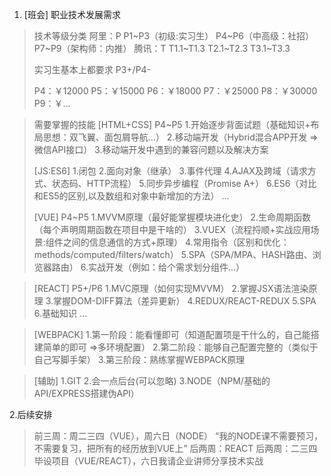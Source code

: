 1. [班会] 职业技术发展需求
> 技术等级分类
> 阿里：P  P1~P3（初级:实习生）  P4~P6（中高级：社招）  P7~P9（架构师：内推）
> 腾讯：T  T1.1~T1.3           T2.1~T2.3           T3.1~T3.3
>
> 实习生基本上都要求 P3+/P4-
>
> P4：￥12000
> P5：￥15000
> P6：￥18000
> P7：￥25000
> P8：￥30000
> P9：￥...


> 需要掌握的技能
> [HTML+CSS] P4~P5
>  1.开始逐步背面试题（基础知识+布局思想：双飞翼、面包屑导航...）
>  2.移动端开发（Hybrid混合APP开发 =>微信API接口）
>  3.移动端开发中遇到的兼容问题以及解决方案
>
> [JS:ES6]
>  1.闭包
>  2.面向对象（继承）
>  3.事件代理
>  4.AJAX及跨域（请求方式、状态码、HTTP流程）
>  5.同步异步编程（Promise A+）
>  6.ES6（对比和ES5的区别,以及数组和对象中新增加的方法）
>  ...
>
> [VUE] P4~P5
>  1.MVVM原理（最好能掌握模块进化史）
>  2.生命周期函数（每个声明周期函数在项目中是干啥的）
>  3.VUEX（流程捋顺+实战应用场景:组件之间的信息通信的方式+原理）
>  4.常用指令（区别和优化：methods/computed/filters/watch）
>  5.SPA（SPA/MPA、HASH路由、浏览器路由）
>  6.实战开发（例如：给个需求划分组件...）

> [REACT] P5+/P6
>  1.MVC原理（如何实现MVVM）
>  2.掌握JSX语法渲染原理
>  3.掌握DOM-DIFF算法（差异更新）
>  4.REDUX/REACT-REDUX
>  5.SPA
>  6.基础知识
>  ...

> [WEBPACK]
>  1.第一阶段：能看懂即可（知道配置项是干什么的，自己能搭建简单的即可 =>多环境配置）
>  2.第二阶段：能够自己配置完整的（类似于自己写脚手架）
>  3.第三阶段：熟练掌握WEBPACK原理

> [辅助]
>  1.GIT
>  2.会一点后台(可以忽略)
>  3.NODE（NPM/基础的API/EXPRESS搭建伪API）


2.后续安排
> 前三周：周二三四（VUE），周六日（NODE）
  “我的NODE课不需要预习，不需要复习，把所有的经历放到VUE上”
> 后两周：REACT
> 后两周：二三四毕设项目（VUE/REACT），六日我请企业讲师分享技术实战